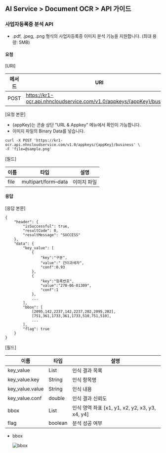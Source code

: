 ## AI Service > Document OCR > API 가이드

### 사업자등록증 분석 API
- .pdf, .jpeg, .png 형식의 사업자등록증 이미지 분석 기능을 지원합니다. (최대 용량: 5MB)

#### 요청

[URI]

| 메서드 | URI |
|---|---|
| POST | https://kr1-ocr.api.nhncloudservice.com/v1.0/appkeys/{appKey}/business |

[요청 본문]

- {appKey}는 콘솔 상단 "URL & Appkey" 메뉴에서 확인이 가능합니다.
- 이미지 파일의 Binary Data를 넣습니다.

```
curl -X POST 'https://kr1-ocr.api.nhncloudservice.com/v1.0/appkeys/{appKey}/business' \
-F 'file=@sample.png' 
```

[필드]

| 이름 | 타입 | 설명 |
|---|---|---|
| file | multipart/form–data | 이미지 파일 |

#### 응답

[응답 본문]

```
{
    "header": {
        "isSuccessful": true,
        "resultCode": 0,
        "resultMessage": "SUCCESS"
    },
    "data": {
        "key_value": [
            {
                "key":"구분",
                "value":" 간이과세자",
                "conf":0.93
            },
            {
                "key":"등록번호",
                "value":"270-06-01309",
                "conf":1
            },
            ...
        ],
        "bbox": [
            [2095,142,2237,142,2237,202,2095,202],
            [751,361,1733,361,1733,510,751,510],
            ...
        ],
        "flag": true
    }
}
```

[필드]

| 이름 | 타입 | 설명 |
|---|---|---|
| key_value | List | 인식 결과 목록 |
| key_value.key | String | 인식 항목명 |
| key_value.value | String | 인식 내용 |
| key_value.conf | double | 인식 결과 신뢰도 |
| bbox | List | 인식 영역 좌표 [x1, y1, x2, y2, x3, y3, x4, y4] |
| flag | boolean | 분석 성공 여부 |

* bbox
 
    ![bbox](http://static.toastoven.net/prod_document_ocr/bbox.png)

